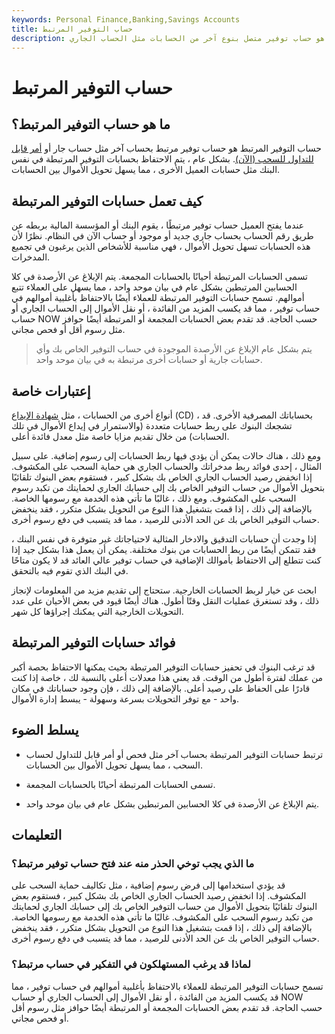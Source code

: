 ```yaml
---
keywords: Personal Finance,Banking,Savings Accounts
title: حساب التوفير المرتبط
description: حساب التوفير المرتبط هو حساب توفير متصل بنوع آخر من الحسابات مثل الحساب الجاري.
---
```


# حساب التوفير المرتبط
## ما هو حساب التوفير المرتبط؟

حساب التوفير المرتبط هو حساب توفير مرتبط بحساب آخر مثل حساب جار أو [أمر قابل للتداول للسحب (الآن)](/nowaccount). بشكل عام ، يتم الاحتفاظ بحسابات التوفير المرتبطة في نفس البنك مثل حسابات العميل الأخرى ، مما يسهل تحويل الأموال بين الحسابات.

## كيف تعمل حسابات التوفير المرتبطة

عندما يفتح العميل حساب توفير مرتبطًا ، يقوم البنك أو المؤسسة المالية بربطه عن طريق رقم الحساب بحساب جاري جديد أو موجود أو حساب الآن في النظام. نظرًا لأن هذه الحسابات تسهل تحويل الأموال ، فهي مناسبة للأشخاص الذين يرغبون في تجميع المدخرات.

تسمى الحسابات المرتبطة أحيانًا بالحسابات المجمعة. يتم الإبلاغ عن الأرصدة في كلا الحسابين المرتبطين بشكل عام في بيان موحد واحد ، مما يسهل على العملاء تتبع أموالهم. تسمح حسابات التوفير المرتبطة للعملاء أيضًا بالاحتفاظ بأغلبية أموالهم في حساب توفير ، مما قد يكسب المزيد من الفائدة ، أو نقل الأموال إلى الحساب الجاري أو حساب NOW حسب الحاجة. قد تقدم بعض الحسابات المجمعة أو المرتبطة أيضًا حوافز مثل رسوم أقل أو فحص مجاني.

> يتم بشكل عام الإبلاغ عن الأرصدة الموجودة في حساب التوفير الخاص بك وأي حسابات جارية أو حسابات أخرى مرتبطة به في بيان موحد واحد.

>

## إعتبارات خاصة

أنواع أخرى من الحسابات ، مثل [شهادة الإيداع](/certificateofdeposit) (CD) ، بحساباتك المصرفية الأخرى. قد تشجعك البنوك على ربط حسابات متعددة (والاستمرار في إيداع الأموال في تلك الحسابات) من خلال تقديم مزايا خاصة مثل معدل فائدة أعلى.

ومع ذلك ، هناك حالات يمكن أن يؤدي فيها ربط الحسابات إلى رسوم إضافية. على سبيل المثال ، إحدى فوائد ربط مدخراتك والحساب الجاري هي حماية السحب على المكشوف. إذا انخفض رصيد الحساب الجاري الخاص بك بشكل كبير ، فستقوم بعض البنوك تلقائيًا بتحويل الأموال من حساب التوفير الخاص بك إلى حسابك الجاري لحمايتك من تكبد رسوم السحب على المكشوف. ومع ذلك ، غالبًا ما تأتي هذه الخدمة مع رسومها الخاصة. بالإضافة إلى ذلك ، إذا قمت بتشغيل هذا النوع من التحويل بشكل متكرر ، فقد ينخفض حساب التوفير الخاص بك عن الحد الأدنى للرصيد ، مما قد يتسبب في دفع رسوم أخرى.

إذا وجدت أن حسابات التدقيق والادخار المثالية لاحتياجاتك غير متوفرة في نفس البنك ، فقد تتمكن أيضًا من ربط الحسابات من بنوك مختلفة. يمكن أن يعمل هذا بشكل جيد إذا كنت تتطلع إلى الاحتفاظ بأموالك الإضافية في حساب توفير عالي العائد قد لا يكون متاحًا في البنك الذي تقوم فيه بالتحقق.

ابحث عن خيار لربط الحسابات الخارجية. ستحتاج إلى تقديم مزيد من المعلومات لإنجاز ذلك ، وقد تستغرق عمليات النقل وقتًا أطول. هناك أيضًا قيود في بعض الأحيان على عدد التحويلات الخارجية التي يمكنك إجراؤها كل شهر.

## فوائد حسابات التوفير المرتبطة

قد ترغب البنوك في تحفيز حسابات التوفير المرتبطة بحيث يمكنها الاحتفاظ بحصة أكبر من عملك لفترة أطول من الوقت. قد يعني هذا معدلات أعلى بالنسبة لك ، خاصة إذا كنت قادرًا على الحفاظ على رصيد أعلى. بالإضافة إلى ذلك ، فإن وجود حساباتك في مكان واحد - مع توفر التحويلات بسرعة وسهولة - يبسط إدارة الأموال.

## يسلط الضوء

- ترتبط حسابات التوفير المرتبطة بحساب آخر مثل فحص أو أمر قابل للتداول لحساب السحب ، مما يسهل تحويل الأموال بين الحسابات.

- تسمى الحسابات المرتبطة أحيانًا بالحسابات المجمعة.

- يتم الإبلاغ عن الأرصدة في كلا الحسابين المرتبطين بشكل عام في بيان موحد واحد.

## التعليمات

### ما الذي يجب توخي الحذر منه عند فتح حساب توفير مرتبط؟

قد يؤدي استخدامها إلى فرض رسوم إضافية ، مثل تكاليف حماية السحب على المكشوف. إذا انخفض رصيد الحساب الجاري الخاص بك بشكل كبير ، فستقوم بعض البنوك تلقائيًا بتحويل الأموال من حساب التوفير الخاص بك إلى حسابك الجاري لحمايتك من تكبد رسوم السحب على المكشوف. غالبًا ما تأتي هذه الخدمة مع رسومها الخاصة. بالإضافة إلى ذلك ، إذا قمت بتشغيل هذا النوع من التحويل بشكل متكرر ، فقد ينخفض حساب التوفير الخاص بك عن الحد الأدنى للرصيد ، مما قد يتسبب في دفع رسوم أخرى.

### لماذا قد يرغب المستهلكون في التفكير في حساب مرتبط؟

تسمح حسابات التوفير المرتبطة للعملاء بالاحتفاظ بأغلبية أموالهم في حساب توفير ، مما قد يكسب المزيد من الفائدة ، أو نقل الأموال إلى الحساب الجاري أو حساب NOW حسب الحاجة. قد تقدم بعض الحسابات المجمعة أو المرتبطة أيضًا حوافز مثل رسوم أقل أو فحص مجاني.

